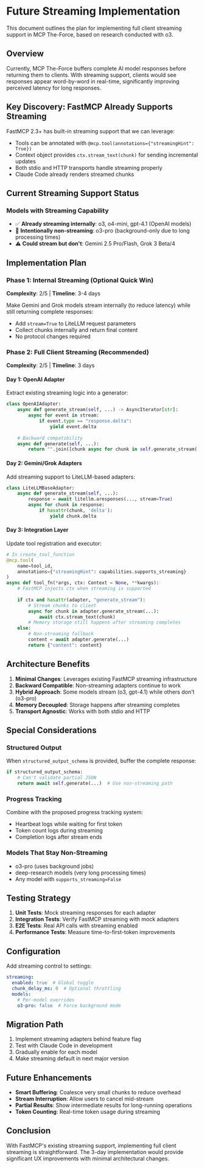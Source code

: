 # Future Streaming Implementation

This document outlines the plan for implementing full client streaming support in MCP The-Force, based on research conducted with o3.

## Overview

Currently, MCP The-Force buffers complete AI model responses before returning them to clients. With streaming support, clients would see responses appear word-by-word in real-time, significantly improving perceived latency for long responses.

## Key Discovery: FastMCP Already Supports Streaming

FastMCP 2.3+ has built-in streaming support that we can leverage:
- Tools can be annotated with `@mcp.tool(annotations={"streamingHint": True})`
- Context object provides `ctx.stream_text(chunk)` for sending incremental updates
- Both stdio and HTTP transports handle streaming properly
- Claude Code already renders streamed chunks

## Current Streaming Support Status

### Models with Streaming Capability
- ✅ **Already streaming internally**: o3, o4-mini, gpt-4.1 (OpenAI models)
- 🚫 **Intentionally non-streaming**: o3-pro (background-only due to long processing times)
- ⚠️ **Could stream but don't**: Gemini 2.5 Pro/Flash, Grok 3 Beta/4

## Implementation Plan

### Phase 1: Internal Streaming (Optional Quick Win)
**Complexity**: 2/5 | **Timeline**: 3-4 days

Make Gemini and Grok models stream internally (to reduce latency) while still returning complete responses:
- Add `stream=True` to LiteLLM request parameters
- Collect chunks internally and return final content
- No protocol changes required

### Phase 2: Full Client Streaming (Recommended)
**Complexity**: 2/5 | **Timeline**: 3 days

#### Day 1: OpenAI Adapter
Extract existing streaming logic into a generator:
```python
class OpenAIAdapter:
    async def generate_stream(self, ...) -> AsyncIterator[str]:
        async for event in stream:
            if event.type == "response.delta":
                yield event.delta
    
    # Backward compatibility
    async def generate(self, ...):
        return "".join([chunk async for chunk in self.generate_stream(...)])
```

#### Day 2: Gemini/Grok Adapters
Add streaming support to LiteLLM-based adapters:
```python
class LiteLLMBaseAdapter:
    async def generate_stream(self, ...):
        response = await litellm.aresponses(..., stream=True)
        async for chunk in response:
            if hasattr(chunk, 'delta'):
                yield chunk.delta
```

#### Day 3: Integration Layer
Update tool registration and executor:

```python
# In create_tool_function
@mcp.tool(
    name=tool_id,
    annotations={"streamingHint": capabilities.supports_streaming}
)
async def tool_fn(*args, ctx: Context = None, **kwargs):
    # FastMCP injects ctx when streaming is supported
    
    if ctx and hasattr(adapter, "generate_stream"):
        # Stream chunks to client
        async for chunk in adapter.generate_stream(...):
            await ctx.stream_text(chunk)
        # Memory storage still happens after streaming completes
    else:
        # Non-streaming fallback
        content = await adapter.generate(...)
        return {"content": content}
```

## Architecture Benefits

1. **Minimal Changes**: Leverages existing FastMCP streaming infrastructure
2. **Backward Compatible**: Non-streaming adapters continue to work
3. **Hybrid Approach**: Some models stream (o3, gpt-4.1) while others don't (o3-pro)
4. **Memory Decoupled**: Storage happens after streaming completes
5. **Transport Agnostic**: Works with both stdio and HTTP

## Special Considerations

### Structured Output
When `structured_output_schema` is provided, buffer the complete response:
```python
if structured_output_schema:
    # Can't validate partial JSON
    return await self.generate(...)  # Use non-streaming path
```

### Progress Tracking
Combine with the proposed progress tracking system:
- Heartbeat logs while waiting for first token
- Token count logs during streaming
- Completion logs after stream ends

### Models That Stay Non-Streaming
- o3-pro (uses background jobs)
- deep-research models (very long processing times)
- Any model with `supports_streaming=False`

## Testing Strategy

1. **Unit Tests**: Mock streaming responses for each adapter
2. **Integration Tests**: Verify FastMCP streaming with mock adapters
3. **E2E Tests**: Real API calls with streaming enabled
4. **Performance Tests**: Measure time-to-first-token improvements

## Configuration

Add streaming control to settings:
```yaml
streaming:
  enabled: true  # Global toggle
  chunk_delay_ms: 0  # Optional throttling
  models:
    # Per-model overrides
    o3-pro: false  # Force background mode
```

## Migration Path

1. Implement streaming adapters behind feature flag
2. Test with Claude Code in development
3. Gradually enable for each model
4. Make streaming default in next major version

## Future Enhancements

- **Smart Buffering**: Coalesce very small chunks to reduce overhead
- **Stream Interruption**: Allow users to cancel mid-stream
- **Partial Results**: Show intermediate results for long-running operations
- **Token Counting**: Real-time token usage during streaming

## Conclusion

With FastMCP's existing streaming support, implementing full client streaming is straightforward. The 3-day implementation would provide significant UX improvements with minimal architectural changes.